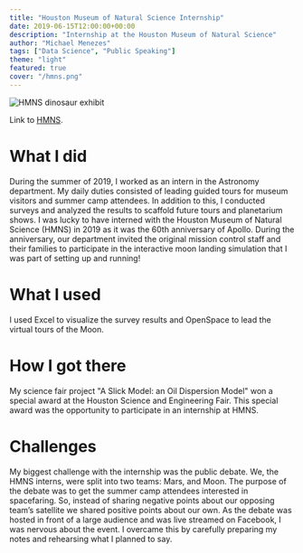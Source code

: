 ```yaml
---
title: "Houston Museum of Natural Science Internship"
date: 2019-06-15T12:00:00+00:00
description: "Internship at the Houston Museum of Natural Science"
author: "Michael Menezes"
tags: ["Data Science", "Public Speaking"]
theme: "light"
featured: true
cover: "/hmns.png"
---
```

![HMNS dinosaur exhibit](/hmns.png)

Link to [HMNS](https://www.hmns.org/).

# What I did

During the summer of 2019, I worked as an intern in the Astronomy department. My daily duties consisted of leading guided tours for museum visitors and summer camp attendees. In addition to this, I conducted surveys and analyzed the results to scaffold future tours and planetarium shows. I was lucky to have interned with the Houston Museum of Natural Science (HMNS) in 2019 as it was the 60th anniversary of Apollo. During the anniversary, our department invited the original mission control staff and their families to participate in the interactive moon landing simulation that I was part of setting up and running!

# What I used

I used Excel to visualize the survey results and OpenSpace to lead the virtual tours of the Moon.

# How I got there

My science fair project "A Slick Model: an Oil Dispersion Model" won a special award at the Houston Science and Engineering Fair. This special award was the opportunity to participate in an internship at HMNS.

# Challenges

My biggest challenge with the internship was the public debate. We, the HMNS interns, were split into two teams: Mars, and Moon. The purpose of the debate was to get the summer camp attendees interested in spacefaring. So, instead of sharing negative points about our opposing team’s satellite we shared positive points about our own. As the debate was hosted in front of a large audience and was live streamed on Facebook, I was nervous about the event. I overcame this by carefully preparing my notes and rehearsing what I planned to say.